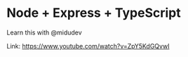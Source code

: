 # Node + Express + TypeScript

Learn this with @midudev

Link: https://www.youtube.com/watch?v=ZpY5KdGQvwI